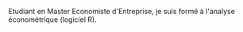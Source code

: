 ﻿---
# Display name
name: Grégoire AMATO

# Username (this should match the folder name)
authors:
- admin

# Is this the primary user of the site?
superuser: true

# Role/position
role: Data Analyst Junior

# Organizations/Affiliations
organizations:
- name: Université de Tours
  url: "https://www.univ-tours.fr/site-de-l-universite/accueil--706278.kjsp"

# Short bio (displayed in user profile at end of posts)
bio: My research interests include distributed robotics, mobile computing and programmable matter.

interests:
- Analyse de données
- Python


education:
  courses:
  - course: Master 1 Economiste d'entreprise
    institution: Université de Tours
    year: 2020
  - course: Licence d'économie
    institution: Université de Tours
    year: 2019

# Social/Academic Networking
# For available icons, see: https://sourcethemes.com/academic/docs/page-builder/#icons
#   For an email link, use "fas" icon pack, "envelope" icon, and a link in the
#   form "mailto:your-email@example.com" or "#contact" for contact widget.
social:
- icon: envelope
  icon_pack: fas
  link: 'mailto:amato.gregoire@gmail.com'  # For a direct email link, use "mailto:test@example.org".
- icon: linkedin
  icon_pack: fab
  link: https://www.linkedin.com/in/gregoire-amato-junior-data-analyst/?locale=fr_FR
# Link to a PDF of your resume/CV from the About widget.
# To enable, copy your resume/CV to `static/files/cv.pdf` and uncomment the lines below.
- icon: cv
  icon_pack: ai
  link: 'files/cv_fr.pdf'

# Enter email to display Gravatar (if Gravatar enabled in Config)
email: ""

# Organizational groups that you belong to (for People widget)
#   Set this to `[]` or comment out if you are not using People widget.
# user_groups:
# - Researchers
# - Visitors
---

Etudiant en Master Economiste d'Entreprise, je suis formé à 
l'analyse économétrique (logiciel R). 
